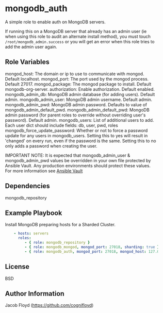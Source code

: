 mongodb_auth
============

A simple role to enable auth on MongoDB servers.

If running this on a MongoDB server that already has an admin user (ie when using this role to audit
an alternate install method), you must touch `/root/mongodb_admin.success` or you will get an error
when this role tries to add the admin user again.

Role Variables
--------------

mongod_host: The domain or ip to use to communicate with mongod. Default localhost.
mongod_port: The port used by the mongod process. Default 27017.
mongod_package: The mongod package to install. Default mongodb-org-server.
authorization: Enable authorization. Default enabled.
mongodb_admin_db: MongoDB admin database (for adding users). Default admin.
mongodb_admin_user: MongoDB admin username. Default admin.
mongodb_admin_pwd: MongoDB admin password. Defaults to value of mongodb_admin_default_pwd.
mongodb_admin_default_pwd: MongoDB admin password (for parent roles to override without overriding user's password). Default admin.
mongodb_users: List of additional users to add. Each user dict should include fields: db, user, pwd, roles
mongodb_force_update_password: Whether or not to force a password update for any users in mongodb_users. Setting this to yes will result in 'changed' on every run, even if the password is the same. Setting this to no only adds a password when creating the user.

IMPORTANT NOTE: It is expected that mongodb_admin_user & mongodb_admin_pwd values be overridden in your own file protected by Ansible Vault. Any production environments should protect these values. For more information see [Ansible Vault](https://docs.ansible.com/ansible/latest/user_guide/vault.html)

Dependencies
------------

mongodb_repository

Example Playbook
----------------

Install MongoDB preparing hosts for a Sharded Cluster.

```yaml
    - hosts: servers
      roles:
         - { role: mongodb_repository }
         - { role: mongodb_mongod, mongod_port: 27018, sharding: true }
         - { role: mongodb_auth, mongod_port: 27018, mongod_host: 127.0.0.1, mongodb_admin_pwd: f00b@r }
```

License
-------

BSD

Author Information
------------------

Jacob Floyd (https://github.com/cognifloyd)
